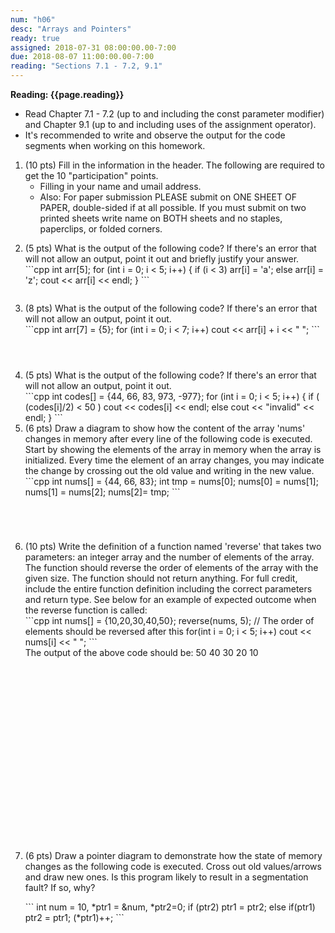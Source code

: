 ```yaml
---
num: "h06"
desc: "Arrays and Pointers"
ready: true
assigned: 2018-07-31 08:00:00.00-7:00
due: 2018-08-07 11:00:00.00-7:00
reading: "Sections 7.1 - 7.2, 9.1"
---
```


<b>Reading: {{page.reading}}</b>
* Read Chapter 7.1 - 7.2 (up to and including the const parameter modifier) and Chapter 9.1 (up to and including uses of the assignment operator).
* It's recommended to write and observe the output for the code segments when working on this homework.

<ol start="1">

<li>(10 pts) Fill in the information in the header. The following are required to get the 10 "participation" points.
    <ul>
    <li>Filling in your name and umail address.<br /></li>
    </ul>
    <ul>
      <li>Also: For paper submission PLEASE submit on ONE SHEET OF PAPER, double-sided if at all possible. If you must submit on two printed sheets write name on BOTH sheets and no staples, paperclips, or folded corners.<br /></li>
    </ul>
</li>
<div style="margin-bottom:1em"></div>

<li> (5 pts) What is the output of the following code? If there's an error that will not allow an output, point it out and briefly justify your answer.

<div markdown="1">
```cpp
int arr[5];
for (int i = 0; i < 5; i++) {
  if (i < 3)
    arr[i] = 'a';
  else
    arr[i] = 'z';
  cout << arr[i] << endl;
}
```
</div>
</li>

<div style="margin-bottom:2em"></div>
<li> (8 pts) What is the output of the following code? If there's an error that will not allow an output, point it out.

<div markdown="1">
```cpp
int arr[7] = {5};
for (int i = 0; i < 7; i++)
  cout << arr[i] + i << " ";
```
</div>
</li>

<div style="margin-bottom:4em"></div>
<li> (5 pts) What is the output of the following code? If there's an error that will not allow an output, point it out.

<div markdown="1">
```cpp
int codes[] = {44, 66, 83, 973, -977};
for (int i = 0; i < 5; i++) {
  if ( (codes[i]/2) < 50 )
    cout << codes[i] << endl;
  else
    cout << "invalid" << endl;
}
```
</div>
</li>

<div class="pagebreak"></div>

<li> (6 pts) Draw a diagram to show how the content of the array 'nums' changes in memory after every line of the following code is executed. Start by showing the elements of the array in memory when the array is initialized. Every time the element of an array changes, you may indicate the change by crossing out the old value and writing in the new value.

<div markdown="1">
```cpp
int nums[] = {44, 66, 83};
int tmp = nums[0];
nums[0] = nums[1];
nums[1] = nums[2];
nums[2]= tmp;
```
</div>
</li>

<div style="margin-bottom:5em"></div>
<li> (10 pts) Write the definition of a function named 'reverse' that takes two parameters: an integer array and the number of elements of the array. The function should reverse the order of elements of the array with the given size. The function should not return anything. For full credit, include the entire function definition including the correct parameters and return type. See below for an example of expected outcome when the reverse function is called:

<div markdown="1">
```cpp
int nums[] = {10,20,30,40,50};
reverse(nums, 5); // The order of elements should be reversed after this
for(int i = 0; i < 5; i++)
   cout << nums[i] << " ";
```
</div>
The output of the above code should be: 50 40 30 20 10
</li>

<div style="margin-bottom:22em"></div>
<li> (6 pts) Draw a pointer diagram to demonstrate how the state of memory changes as the following code is executed. Cross out old values/arrows and draw new ones. Is this program likely to result in a segmentation fault? If so, why?
<div style="margin-bottom:1em"></div>

<div markdown="1">
```
  int num = 10, *ptr1 = &num, *ptr2=0;
  if (ptr2)
    ptr1 = ptr2;
  else if(ptr1)
    ptr2 = ptr1;
  (*ptr1)++;
```   
</div>
</li>

